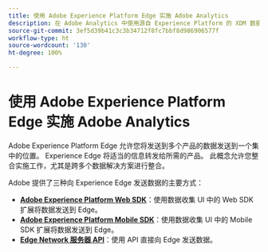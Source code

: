 ```yaml
---
title: 使用 Adobe Experience Platform Edge 实施 Adobe Analytics
description: 在 Adobe Analytics 中使用源自 Experience Platform 的 XDM 数据概述
source-git-commit: 3ef5d39b41c3c3b34712f8fc7bbf8d986906577f
workflow-type: ht
source-wordcount: '130'
ht-degree: 100%

---
```



# 使用 Adobe Experience Platform Edge 实施 Adobe Analytics

Adobe Experience Platform Edge 允许您将发送到多个产品的数据发送到一个集中的位置。 Experience Edge 将适当的信息转发给所需的产品。 此概念允许您整合实施工作，尤其是跨多个数据解决方案进行整合。

Adobe 提供了三种向 Experience Edge 发送数据的主要方式：

* **[Adobe Experience Platform Web SDK](web-sdk/overview.md)**：使用数据收集 UI 中的 Web SDK 扩展将数据发送到 Edge。
* **[Adobe Experience Platform Mobile SDK](mobile-sdk/overview.md)**：使用数据收集 UI 中的 Mobile SDK 扩展将数据发送到 Edge。
* **[Edge Network 服务器 API](edge-api/overview.md)**：使用 API 直接向 Edge 发送数据。
